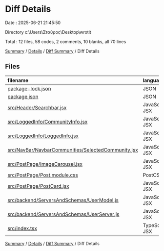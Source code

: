 # Diff Details

Date : 2025-06-21 21:45:50

Directory c:\\Users\\Σταύρος\\Desktop\\wrotit

Total : 12 files,  58 codes, 2 comments, 10 blanks, all 70 lines

[Summary](results.md) / [Details](details.md) / [Diff Summary](diff.md) / Diff Details

## Files
| filename | language | code | comment | blank | total |
| :--- | :--- | ---: | ---: | ---: | ---: |
| [package-lock.json](/package-lock.json) | JSON | 4 | 0 | 0 | 4 |
| [package.json](/package.json) | JSON | 1 | 0 | 0 | 1 |
| [src/Header/Searchbar.jsx](/src/Header/Searchbar.jsx) | JavaScript JSX | 0 | 0 | 1 | 1 |
| [src/LoggedInfo/CommunityInfo.jsx](/src/LoggedInfo/CommunityInfo.jsx) | JavaScript JSX | 24 | 0 | -1 | 23 |
| [src/LoggedInfo/LoggedInfo.jsx](/src/LoggedInfo/LoggedInfo.jsx) | JavaScript JSX | -13 | -1 | -4 | -18 |
| [src/NavBar/NavbarCommunities/SelectedCommunity.jsx](/src/NavBar/NavbarCommunities/SelectedCommunity.jsx) | JavaScript JSX | 0 | 0 | 4 | 4 |
| [src/PostPage/ImageCarousel.jsx](/src/PostPage/ImageCarousel.jsx) | JavaScript JSX | -22 | 3 | 1 | -18 |
| [src/PostPage/Post.module.css](/src/PostPage/Post.module.css) | PostCSS | 8 | 0 | 1 | 9 |
| [src/PostPage/PostCard.jsx](/src/PostPage/PostCard.jsx) | JavaScript JSX | 11 | 0 | 7 | 18 |
| [src/backend/ServersAndSchemas/UserModel.js](/src/backend/ServersAndSchemas/UserModel.js) | JavaScript JSX | 2 | 0 | 0 | 2 |
| [src/backend/ServersAndSchemas/UserServer.js](/src/backend/ServersAndSchemas/UserServer.js) | JavaScript JSX | 42 | 0 | 2 | 44 |
| [src/index.tsx](/src/index.tsx) | TypeScript JSX | 1 | 0 | -1 | 0 |

[Summary](results.md) / [Details](details.md) / [Diff Summary](diff.md) / Diff Details
